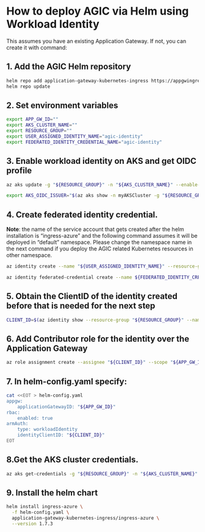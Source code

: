 # How to deploy AGIC via Helm using Workload Identity

This assumes you have an existing Application Gateway. If not, you can create it with command:
## 1. Add the AGIC Helm repository

```bash
helm repo add application-gateway-kubernetes-ingress https://appgwingress.blob.core.windows.net/ingress-azure-helm-package/
helm repo update
```

## 2. Set environment variables

```bash
export APP_GW_ID=""
export AKS_CLUSTER_NAME=""
export RESOURCE_GROUP=""
export USER_ASSIGNED_IDENTITY_NAME="agic-identity"
export FEDERATED_IDENTITY_CREDENTIAL_NAME="agic-identity"
```

## 3. Enable workload identity on AKS and get OIDC profile

```bash
az aks update -g "${RESOURCE_GROUP}" -n "${AKS_CLUSTER_NAME}" --enable-oidc-issuer --enable-workload-identity

export AKS_OIDC_ISSUER="$(az aks show -n myAKSCluster -g "${RESOURCE_GROUP}" --query "oidcIssuerProfile.issuerUrl" -otsv)"
```

## 4. Create federated identity credential. 

**Note**: the name of the service account that gets created after the helm installation is “ingress-azure” and the following command assumes it will be deployed in “default” namespace. Please change the namespace name in the next command if you deploy the AGIC related Kubernetes resources in other namespace.

```bash
az identity create --name "${USER_ASSIGNED_IDENTITY_NAME}" --resource-group "${RESOURCE_GROUP}" 

az identity federated-credential create --name ${FEDERATED_IDENTITY_CREDENTIAL_NAME} --identity-name ${USER_ASSIGNED_IDENTITY_NAME} --resource-group ${RESOURCE_GROUP} --issuer ${AKS_OIDC_ISSUER} --subject system:serviceaccount:default:ingress-azure
```

## 5. Obtain the ClientID of the identity created before that is needed for the next step

```bash
CLIENT_ID=$(az identity show --resource-group "${RESOURCE_GROUP}" --name "${USER_ASSIGNED_IDENTITY_NAME}" --query 'clientId' -otsv)
```

## 6. Add Contributor role for the identity over the Application Gateway

```bash
az role assignment create --assignee "${CLIENT_ID}" --scope "${APP_GW_ID}" --role Contributor
```

## 7. In helm-config.yaml specify:

```bash
cat <<EOT > helm-config.yaml
appgw:
    applicationGatewayID: "${APP_GW_ID}"
rbac:
    enabled: true
armAuth:
    type: workloadIdentity
    identityClientID: "${CLIENT_ID}"
EOT
```

## 8.Get the AKS cluster credentials.

```bash
az aks get-credentials -g "${RESOURCE_GROUP}" -n "${AKS_CLUSTER_NAME}"
```

## 9. Install the helm chart

```bash
helm install ingress-azure \
  -f helm-config.yaml \
  application-gateway-kubernetes-ingress/ingress-azure \
  --version 1.7.3
```
